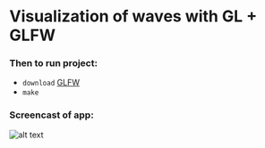 # Visualization of waves with GL + GLFW
### Then to run project:
- `download` [GLFW]
- `make`

### Screencast of app:
![alt text](https://github.com/Acool4ik/Visualization-of-waves/blob/master/images/screencast.gif)

   [GLFW]: <https://github.com/joemccann/dillinger>

